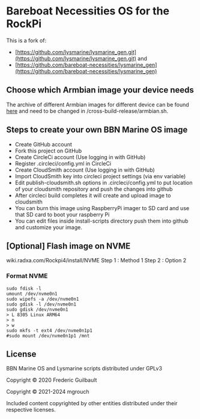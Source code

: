 # Bareboat Necessities OS for the RockPi
This is a fork of:
- [https://github.com/lysmarine/lysmarine_gen.git](https://github.com/lysmarine/lysmarine_gen.git) and
- [https://github.com/bareboat-necessities/lysmarine_gen](https://github.com/bareboat-necessities/lysmarine_gen)

## Choose which Armbian image your device needs
The archive of different Armbian images for different device can be found [here](https://armbian.tnahosting.net/archive) and need to be changed in /cross-build-release/armbian.sh.

## Steps to create your own BBN Marine OS image

* Create GitHub account
* Fork this project on GitHub
* Create CircleCi account (Use logging in with GitHub)
* Register .circleci/config.yml in CircleCi
* Create CloudSmith account (Use logging in with GitHub)
* Import CloudSmith key into circleci project settings (via env variable)
* Edit publish-cloudsmith.sh options in .circleci/config.yml to put location of your cloudsmith repository and push the changes into github
* After circleci build completes it will create and upload image to cloudsmith
* You can burn this image using RaspberryPi imager to SD card and use that SD card to boot your raspberry Pi
* You can edit files inside install-scripts directory push them into github and customize your image.

## [Optional] Flash image on NVME

wiki.radxa.com/Rockpi4/install/NVME
Step 1 : Method 1
Step 2 : Option 2

### Format NVME
    sudo fdisk -l
    umount /dev/nvme0n1
    sudo wipefs -a /dev/nvme0n1
    sudo gdisk -l /dev/nvme0n1
    sudo gdisk /dev/nvme0n1
    > L 8305 Linux ARM64
    > n
    > w
    sudo mkfs -t ext4 /dev/nvme0n1p1
    #sudo mount /dev/nvme0n1p1 /mnt


## License

BBN Marine OS and Lysmarine scripts distributed under GPLv3

Copyright © 2020 Frederic Guilbault

Copyright © 2021-2024 mgrouch

Included content copyrighted by other entities distributed under their respective licenses.
